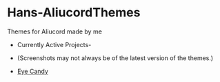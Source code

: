 # Hans-AliucordThemes
Themes for Aliucord made by me
* Currently Active Projects- 
* (Screenshots may not always be of the latest version of the themes.)

* [Eye Candy](https://media.discordapp.net/attachments/872196085916008460/872552364094132224/Screenshot_2021-08-04-01-08-11-094_com.aliucord-01.jpeg)
